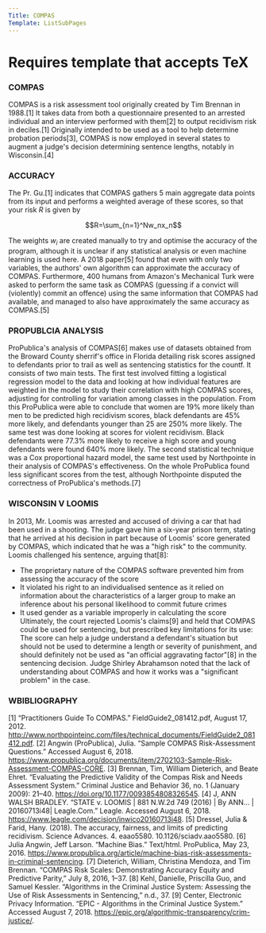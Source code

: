 ```yaml
---
Title: COMPAS
Template: ListSubPages
---
```


# Requires template that accepts TeX

### COMPAS

COMPAS is a risk assessment tool originally created by Tim Brennan in 1988.[1] It takes data from both a questionnaire presented to an arrested individual and an interview performed with them[2] to output recidivism risk in deciles.[1]
Originally intended to be used as a tool to help determine probation periods[3], COMPAS is now employed in several states to augment a judge's decision determining sentence lengths, notably in Wisconsin.[4]

### ACCURACY

The Pr. Gu.[1] indicates that COMPAS gathers 5 main aggregate data points from its input and performs a weighted average of these scores, so that your risk $R$ is given by

$$R=\sum_{n=1}^Nw_nx_n$$

The weights $w_i$ are created manually to try and optimise the accuracy of the program, although it is unclear if any statistical analysis or even machine learning is used here. A 2018 paper[5] found that even with only two variables, the authors' own algorithm can approximate the accuracy of COMPAS.
Furthermore, 400 humans from Amazon's Mechanical Turk were asked to perform the same task as COMPAS (guessing if a convict will (violently) commit an offence) using the same information that COMPAS had available, and managed to also have approximately the same accuracy as COMPAS.[5]

### PROPUBLCIA ANALYSIS

ProPublica's analysis of COMPAS[6] makes use of datasets obtained from the Broward County sherrif's office in Florida detailing risk scores assigned to defendants prior to trail as well as sentencing statistics for the countf. It consists of two main tests.
The first test involved fitting a logistical regression model to the data and looking at how individual features are weighted in the model to study their correlation with high COMPAS scores, adjusting for controlling for variation among classes in the population. From this ProPublica were able to conclude that women are 19% more likely than men to be predicted high recidivism scores, black defendants are 45% more likely, and defendants younger than 25 are 250% more likely.
The same test was done looking at scores for violent recidivism. Black defendants were 77.3% more likely to receive a high score and young defendants were found 640% more likely.
The second statistical technique was a Cox proportional hazard model, the same test used by Northpointe in their analysis of COMPAS's effectiveness. On the whole ProPublica found less significant scores from the test, although Northpointe disputed the correctness of ProPublica's methods.[7]

### WISCONSIN V LOOMIS

In 2013, Mr. Loomis was arrested and accused of driving a car that had been used in a shooting. The judge gave him a six-year prison term, stating that he arrived at his decision in part because of Loomis' score generated by COMPAS, which indicated that he was a "high risk" to the community. Loomis challenged his sentence, arguing that[8]:
* The proprietary nature of the COMPAS software prevented him from assessing the accuracy of the score
* It violated his right to an individualised sentence as it relied on information about the characteristics of a larger group to make an inference about his personal likelihood to commit future crimes
* It used gender as a variable improperly in calculating the score
Ultimately, the court rejected Loomis's claims[9] and held that COMPAS could be used for sentencing, but prescribed key limitations for its use: The score can help a judge understand a defendant's situation but should not be used to determine a length or severity of punishment, and should definitely not be used as "an official aggravating factor"[8] in the sentencing decision. Judge Shirley Abrahamson noted that the lack of understanding about COMPAS and how it works was a "significant problem" in the case.

### WBIBLIOGRAPHY

[1] “Practitioners Guide To COMPAS.” FieldGuide2_081412.pdf, August 17, 2012. http://www.northpointeinc.com/files/technical_documents/FieldGuide2_081412.pdf.
[2] Angwin (ProPublica), Julia. “Sample COMPAS Risk-Assessment Questions.” Accessed August 6, 2018. https://www.propublica.org/documents/item/2702103-Sample-Risk-Assessment-COMPAS-CORE.
[3] Brennan, Tim, William Dieterich, and Beate Ehret. “Evaluating the Predictive Validity of the Compas Risk and Needs Assessment System.” Criminal Justice and Behavior 36, no. 1 (January 2009): 21–40. https://doi.org/10.1177/0093854808326545.
[4] J, ANN WALSH BRADLEY. “STATE v. LOOMIS | 881 N.W.2d 749 (2016) | By ANN... | 20160713i48| Leagle.Com.” Leagle. Accessed August 6, 2018. https://www.leagle.com/decision/inwico20160713i48.
[5] Dressel, Julia & Farid, Hany. (2018). The accuracy, fairness, and limits of predicting recidivism. Science Advances. 4. eaao5580. 10.1126/sciadv.aao5580. 
[6] Julia Angwin, Jeff Larson. “Machine Bias.” Text/html. ProPublica, May 23, 2016. https://www.propublica.org/article/machine-bias-risk-assessments-in-criminal-sentencing.
[7] Dieterich, William, Christina Mendoza, and Tim Brennan. “COMPAS Risk Scales: Demonstrating Accuracy Equity and Predictive Parity,” July 8, 2016, 1–37.
[8] Kehl, Danielle, Priscilla Guo, and Samuel Kessler. “Algorithms in the Criminal Justice System: Assessing the Use of Risk Assessments in Sentencing,” n.d., 37.
[9] Center, Electronic Privacy Information. “EPIC - Algorithms in the Criminal Justice System.” Accessed August 7, 2018. https://epic.org/algorithmic-transparency/crim-justice/.
